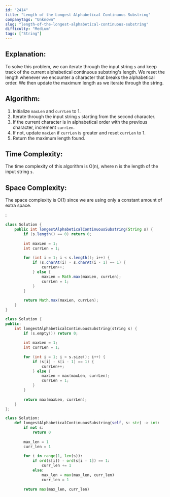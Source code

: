 ```yaml
---
id: "2414"
title: "Length of the Longest Alphabetical Continuous Substring"
companyTags: "Unknown"
slug: "length-of-the-longest-alphabetical-continuous-substring"
difficulty: "Medium"
tags: ["String"]
---
```


## Explanation:
To solve this problem, we can iterate through the input string `s` and keep track of the current alphabetical continuous substring's length. We reset the length whenever we encounter a character that breaks the alphabetical order. We then update the maximum length as we iterate through the string.

## Algorithm:
1. Initialize `maxLen` and `currLen` to 1.
2. Iterate through the input string `s` starting from the second character.
3. If the current character is in alphabetical order with the previous character, increment `currLen`.
4. If not, update `maxLen` if `currLen` is greater and reset `currLen` to 1.
5. Return the maximum length found.

## Time Complexity:
The time complexity of this algorithm is O(n), where n is the length of the input string `s`.

## Space Complexity:
The space complexity is O(1) since we are using only a constant amount of extra space.

:

```java
class Solution {
    public int longestAlphabeticalContinuousSubstring(String s) {
        if (s.length() == 0) return 0;
        
        int maxLen = 1;
        int currLen = 1;
        
        for (int i = 1; i < s.length(); i++) {
            if (s.charAt(i) - s.charAt(i - 1) == 1) {
                currLen++;
            } else {
                maxLen = Math.max(maxLen, currLen);
                currLen = 1;
            }
        }
        
        return Math.max(maxLen, currLen);
    }
}
```

```cpp
class Solution {
public:
    int longestAlphabeticalContinuousSubstring(string s) {
        if (s.empty()) return 0;
        
        int maxLen = 1;
        int currLen = 1;
        
        for (int i = 1; i < s.size(); i++) {
            if (s[i] - s[i - 1] == 1) {
                currLen++;
            } else {
                maxLen = max(maxLen, currLen);
                currLen = 1;
            }
        }
        
        return max(maxLen, currLen);
    }
};
```

```python
class Solution:
    def longestAlphabeticalContinuousSubstring(self, s: str) -> int:
        if not s:
            return 0
        
        max_len = 1
        curr_len = 1
        
        for i in range(1, len(s)):
            if ord(s[i]) - ord(s[i - 1]) == 1:
                curr_len += 1
            else:
                max_len = max(max_len, curr_len)
                curr_len = 1
        
        return max(max_len, curr_len)
```